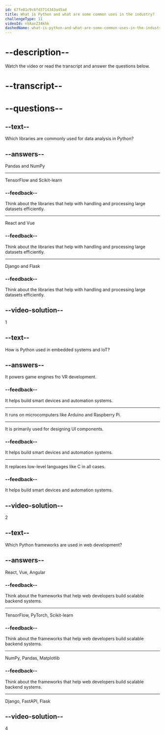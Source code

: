 ```yaml
---
id: 67fe81c9c6fd3714343a45ad
title: What is Python and what are some common uses in the industry?
challengeType: 11
videoId: nVAaxZ34khk
dashedName: what-is-python-and-what-are-some-common-uses-in-the-industry
---
```


# --description--

Watch the video or read the transcript and answer the questions below.

# --transcript--

# --questions--

## --text--

Which libraries are commonly used for data analysis in Python?

## --answers--

Pandas and NumPy

---

TensorFlow and Scikit-learn

### --feedback--

Think about the libraries that help with handling and processing large datasets efficiently.

---

React and Vue

### --feedback--

Think about the libraries that help with handling and processing large datasets efficiently.

---

Django and Flask

### --feedback--

Think about the libraries that help with handling and processing large datasets efficiently.

## --video-solution--

1

## --text--

How is Python used in embedded systems and IoT?

## --answers--

It powers game engines fro VR development.

### --feedback--

It helps build smart devices and automation systems.

---

It runs on microcomputers like Arduino and Raspberry Pi.

---

It is primarily used for designing UI components.

### --feedback--

It helps build smart devices and automation systems.

---

It replaces low-level languages like C in all cases.

### --feedback--

It helps build smart devices and automation systems.

## --video-solution--

2

## --text--

Which Python frameworks are used in web development?

## --answers--

React, Vue, Angular

### --feedback--

Think about the frameworks that help web developers build scalable backend systems.

---

TensorFlow, PyTorch, Scikit-learn

### --feedback--

Think about the frameworks that help web developers build scalable backend systems.

---

NumPy, Pandas, Matplotlib

### --feedback--

Think about the frameworks that help web developers build scalable backend systems.

---

Django, FastAPI, Flask

## --video-solution--

4
